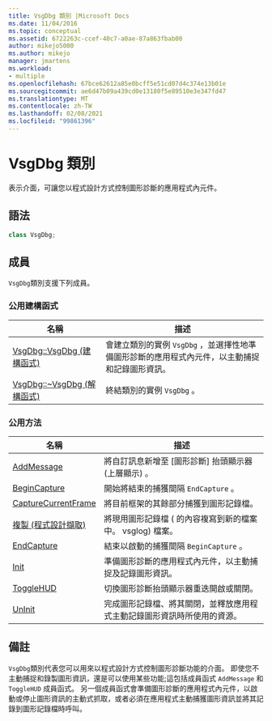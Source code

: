 ```yaml
---
title: VsgDbg 類別 |Microsoft Docs
ms.date: 11/04/2016
ms.topic: conceptual
ms.assetid: 6722263c-ccef-40c7-a0ae-87a863fbab00
author: mikejo5000
ms.author: mikejo
manager: jmartens
ms.workload:
- multiple
ms.openlocfilehash: 67bce62612a85e0bcff5e51cd07d4c374e13b01e
ms.sourcegitcommit: ae6d47b09a439cd0e13180f5e89510e3e347fd47
ms.translationtype: MT
ms.contentlocale: zh-TW
ms.lasthandoff: 02/08/2021
ms.locfileid: "99861396"
---
```

# <a name="vsgdbg-class"></a>VsgDbg 類別
表示介面，可讓您以程式設計方式控制圖形診斷的應用程式內元件。

## <a name="syntax"></a>語法

```C++
class VsgDbg;
```

## <a name="members"></a>成員
 `VsgDbg`類別支援下列成員。

### <a name="public-constructors"></a>公用建構函式

|名稱|描述|
|----------|-----------------|
|[VsgDbg::VsgDbg (建構函式)](vsgdbg-vsgdbg-constructor.md)|會建立類別的實例 `VsgDbg` ，並選擇性地準備圖形診斷的應用程式內元件，以主動捕捉和記錄圖形資訊。|
|[VsgDbg::~VsgDbg (解構函式)](vsgdbg-tilde-vsgdbg-destructor.md)|終結類別的實例 `VsgDbg` 。|

### <a name="public-methods"></a>公用方法

|名稱|描述|
|----------|-----------------|
|[AddMessage](addmessage.md)|將自訂訊息新增至 [圖形診斷] 抬頭顯示器 (上層顯示) 。|
|[BeginCapture](begincapture.md)|開始將結束的捕獲間隔 `EndCapture` 。|
|[CaptureCurrentFrame](capturecurrentframe.md)|將目前框架的其餘部分捕獲到圖形記錄檔。|
|[複製 (程式設計擷取)](copy-programmatic-capture.md)|將現用圖形記錄檔 ( 的內容複寫到新的檔案中。 vsglog) 檔案。|
|[EndCapture](endcapture.md)|結束以啟動的捕獲間隔 `BeginCapture` 。|
|[Init](init.md)|準備圖形診斷的應用程式內元件，以主動捕捉及記錄圖形資訊。|
|[ToggleHUD](togglehud.md)|切換圖形診斷抬頭顯示器重迭開啟或關閉。|
|[UnInit](uninit.md)|完成圖形記錄檔、將其關閉，並釋放應用程式主動記錄圖形資訊時所使用的資源。|

## <a name="remarks"></a>備註
 `VsgDbg`類別代表您可以用來以程式設計方式控制圖形診斷功能的介面。 即使您不主動捕捉和錄製圖形資訊，還是可以使用某些功能;這包括成員函式 `AddMessage` 和 `ToggleHUD` 成員函式。 另一個成員函式會準備圖形診斷的應用程式內元件，以啟動或停止圖形資訊的主動式抓取，或者必須在應用程式主動捕獲圖形資訊並將其記錄到圖形記錄檔時呼叫。